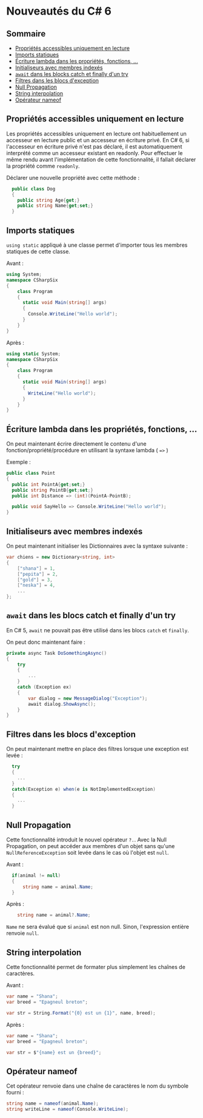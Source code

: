# Nouveautés du C# 6

## Sommaire

- [Propriétés accessibles uniquement en lecture](#proplectureseule)
- [Imports statiques](#importsStatiques)
- [Écriture lambda dans les propriétés, fonctions, ...](#ecritureLambda)
- [Initialiseurs avec membres indexés](#initMembresIndexes)
- [`await` dans les blocks catch et finally d'un try](#awaitCatchFinally)
- [Filtres dans les blocs d'exception](#filtresExceptions)
- [Null Propagation](#nullPropagation)
- [String interpolation](#stringInterpolation)
- [Opérateur nameof](#nameof)

## Propriétés accessibles uniquement en lecture <a id="proplectureseule"></a>

Les propriétés accessibles uniquement en lecture ont habituellement un accesseur en lecture public et un accesseur en écriture privé. En C# 6, si l'accesseur en écriture privé n'est pas déclaré, il est automatiquement interprété comme un accesseur existant en readonly. Pour effectuer le même rendu avant l'implémentation de cette fonctionnalité, il fallait déclarer la propriété comme `readonly`.

Déclarer une nouvelle propriété avec cette méthode :

```cs
  public class Dog
  {
    public string Age{get;}
    public string Name{get;set;}
  }
```

## Imports statiques <a id="importsStatiques"></a>
`using static` appliqué à une classe permet d'importer tous les membres statiques de cette classe.

Avant :
```cs
using System;
namespace CSharpSix
{
    class Program
    {
      static void Main(string[] args)
      {
        Console.WriteLine("Hello world");
      }
    }
}
```

Après :
```cs
using static System;
namespace CSharpSix
{
    class Program
    {
      static void Main(string[] args)
      {
        WriteLine("Hello world");
      }
    }
}
```
## Écriture lambda dans les propriétés, fonctions, ... <a id="ecritureLambda"></a>
On peut maintenant écrire directement le contenu d'une fonction/propriété/procédure en utilisant la syntaxe lambda ( `=>` )


Exemple :
```cs
public class Point
{
  public int PointA{get;set;}
  public string PointB{get;set;}
  public int Distance => (int)(PointA-PointB);

  public void SayHello => Console.WriteLine("Hello world");
}
```

## Initialiseurs avec membres indexés <a id="initMembresIndexes"></a>
On peut maintenant initialiser les Dictionnaires avec la syntaxe suivante :

```cs
var chiens = new Dictionary<string, int>
{
    ["shana"] = 1,
    ["pepita"] = 2,
    ["gold"] = 3,
    ["neska"] = 4,
    ...
};
```
## `await` dans les blocs catch et finally d'un try  <a id="awaitCatchFinally"></a>
En C# 5, `await` ne pouvait pas être utilisé dans les blocs `catch` et `finally`.

On peut donc maintenant faire :
```cs
private async Task DoSomethingAsync()
{
    try
    {
        ...
    }
    catch (Exception ex)
    {
        var dialog = new MessageDialog("Exception");
        await dialog.ShowAsync();
    }
}
```
## Filtres dans les blocs d'exception <a id="filtresExceptions"></a>
On peut maintenant mettre en place des filtres lorsque une exception est levée :

```cs
  try
  {
    ...
  }
  catch(Exception e) when(e is NotImplementedException)
  {
    ...
  }
```
## Null Propagation <a id="nullPropagation"></a>
Cette fonctionnalité introduit le nouvel opérateur `?.`. Avec la Null Propagation, on peut accéder aux membres d'un objet sans qu'une `NullReferenceException` soit levée dans le cas où l'objet est `null`.

Avant :
```cs
  if(animal != null)
  {
      string name = animal.Name;
  }
```

Après :
```cs
    string name = animal?.Name;
```

`Name` ne sera évalué que si `animal` est non null. Sinon, l'expression entière renvoie `null`.

## String interpolation <a id="stringInterpolation"></a>
Cette fonctionnalité permet de formater plus simplement les chaînes de caractères.

Avant :
```cs
var name = "Shana";
var breed = "Epagneul breton";

var str = String.Format("{0} est un {1}", name, breed);
```

Après :
```cs
var name = "Shana";
var breed = "Epagneul breton";

var str = $"{name} est un {breed}";
```

## Opérateur nameof <a id="nameof"></a>
Cet opérateur renvoie dans une chaîne de caractères le nom du symbole fourni :

```cs
string name = nameof(animal.Name);
string writeLine = nameof(Console.WriteLine);
```
